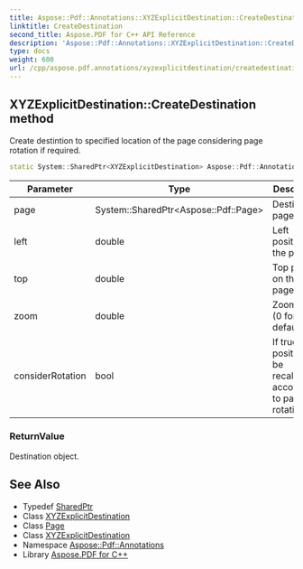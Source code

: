```yaml
---
title: Aspose::Pdf::Annotations::XYZExplicitDestination::CreateDestination method
linktitle: CreateDestination
second_title: Aspose.PDF for C++ API Reference
description: 'Aspose::Pdf::Annotations::XYZExplicitDestination::CreateDestination method. Create destintion to specified location of the page considering page rotation if required in C++.'
type: docs
weight: 600
url: /cpp/aspose.pdf.annotations/xyzexplicitdestination/createdestination/
---
```

## XYZExplicitDestination::CreateDestination method


Create destintion to specified location of the page considering page rotation if required.

```cpp
static System::SharedPtr<XYZExplicitDestination> Aspose::Pdf::Annotations::XYZExplicitDestination::CreateDestination(System::SharedPtr<Aspose::Pdf::Page> page, double left, double top, double zoom, bool considerRotation)
```


| Parameter | Type | Description |
| --- | --- | --- |
| page | System::SharedPtr\<Aspose::Pdf::Page\> | Destination page. |
| left | double | Left position on the page. |
| top | double | Top position on the page. |
| zoom | double | Zoom factor (0 for default). |
| considerRotation | bool | If true position will be recalculated according to page rotation. |

### ReturnValue

Destination object.

## See Also

* Typedef [SharedPtr](../../../system/sharedptr/)
* Class [XYZExplicitDestination](../)
* Class [Page](../../../aspose.pdf/page/)
* Class [XYZExplicitDestination](../)
* Namespace [Aspose::Pdf::Annotations](../../)
* Library [Aspose.PDF for C++](../../../)
